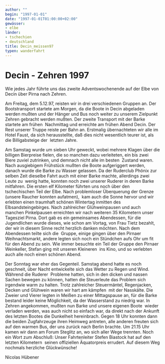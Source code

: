 ```yaml
---
author: ""
begin: "1997-01-01"
date: "1997-01-01T01:00:00+02:00"
gewässer:
- elbe
länder: 
- tschechien
- deutschland
title: Decin_meissen97
typen: wanderfahrt
---
```



# Decin - Zehren 1997


Wie jedes Jahr führte uns das zweite Adventswochenende auf der Elbe von Decin über Pirna nach Zehren.

Am Freitag, dem 5.12.97, reisten wir in drei verschiedenen Gruppen an. Der  Bootstransport startete am Morgen, da die Boote in Decin abgeladen werden mußten und der Hänger und Bus noch weiter zu unserem Zielpunkt Zehren gebracht werden mußten. Der zweite Transport mit der Barke startete am frühen  Nachmittag und erreichte am frühen Abend Decin. Der Rest unserer Truppe reiste per Bahn an. Erstmalig übernachteten wir alle im Hotel Faust, da sich herausstellte, daß dies nicht wesentlich teurer ist, als die Billigabsteige der  letzten Jahre.

Am Samstag wurde um sieben Uhr geweckt, wobei mehrere Klagen über die billigen Bierpreise fielen, die so manchen dazu verleiteten, ein bis zwei Biere zuviel zutrinken, und demnach nicht alle im besten  Zustand waren. Nach ausgiebigem Frühstück mußten die Boote aufgeriggert werden, danach wurde die Barke zu Wasser gelassen. Da der Ruderclub Phönix zur selben Zeit dieselbe Fahrt auch mit einer Barke machte, allerdings zwei Leute zu  wenig hatte, konnten noch zwei unserer Ruderer in deren Barke mitfahren. Die ersten elf Kilometer führten uns noch über den tschechischen Teil der Elbe. Nach problemloser Überquerung der Grenze (unsere Raucher konnten aufatmen),  kam auch die Sonne hervor und wir erlebten einen traumhaft schönen Wintertag inmitten des Elbsandsteingebirges. Nach zahlreicher Glühweinpausen und auch manchen Pinkelpausen erreichten wir nach weiteren 35 Kilometern unser  Tagesziel Pirna. Dort gab es ein gemeinsames Abendessen, für die Jugendlichen wurde dieses, wie schon am Vortag, von Frau Tietz bezahlt, der wir in diesem Sinne recht herzlich danken möchten. Nach dem Abendessen teilte sich die  Gruppe, einige gingen über den Pirnaer Weihnachtsmarkt, andere legten sich noch ein Stündchen aufs Ohr um fit für den Abend zu sein. Wie immer besuchte ein Teil der Gruppe den Pirnaer Weinkeller, Stefan ging mit unseren Kleineren  ins Kino, und so verlebten auch alle noch einen schönen Abend.

Der Sonntag war eher das Gegenteil. Samstag abend hatte es noch geschneit, über Nacht entwickelte sich das Wetter zu Regen und Wind. Während die Ruderer  Probleme hatten, sich in den dicken und nassen Sachen bewegen zu können, hatten die Steuerleute das Problem sich irgendwie warm zu halten. Trotz zahlreicher Steuermäntel, Regenjacken, Decken und Glühwein waren wir hart am kämpfen  mit der Nasskälte. Die Zweier und Vierer legten in Meißen zu einer Mittagspause an, für die Barke bestand leider keine Möglichkeit, da der Wasserstand zu niedrig war. In Zehren angekommen, mußten nun Barke und unsere eigenen Boote  wieder verladen werden, was auch nicht so einfach war, da direkt nach der Ankunft des letzten Bootes die Dunkelheit hereinbrach. Gegen 18 Uhr konnten dann die beiden Zugfahrzeuge ihren Heimweg antreten, alle anderen freuten sich  auf den warmen Bus, der uns zurück nach Berlin brachte. Um 21.15 Uhr kamen wir dann am Forum Steglitz an, wo sich aller Wege trennten. Noch ein Wort zum Abschluß: Unser Fahrtenleiter Stefen Biastock hat auf den letzten Kilometern  seinen offiziellen Äquatorpreis errudert. Auf diesem Weg nochmals herzliche Glückwünsche!

Nicolas Hübener

